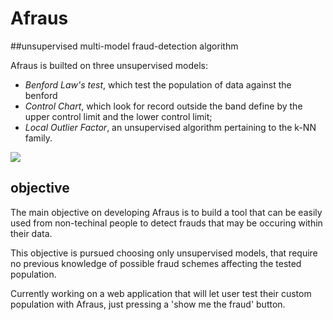# Afraus
##unsupervised multi-model fraud-detection algorithm

Afraus is builted on three unsupervised models:

- *Benford Law's test*, which test the population of data against the benford
- *Control Chart*, which look for record outside the band define by the upper control limit and the lower control limit;
- *Local Outlier Factor*, an unsupervised algorithm pertaining to the k-NN family.

![](https://www.dropbox.com/s/k2nk8uc79h33iud/Afraus%20Design.001.jpg?dl=0)
## objective
The main objective on developing Afraus is to build a tool that can be easily used from 
non-techinal people to detect frauds that may be occuring within their data.

This objective is pursued choosing only unsupervised models, that require no previous knowledge of possible
fraud schemes affecting the tested population.

Currently working on a web application that will let user test their custom population with Afraus, just pressing
a 'show me the fraud' button.
